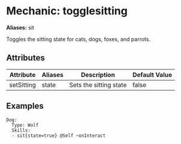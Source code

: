 Mechanic: togglesitting
=======================

**Aliases:** sit

Toggles the sitting state for cats, dogs, foxes, and parrots.

Attributes
----------

| Attribute | Aliases   | Description                        | Default Value |
|-----------|-----------|------------------------------------|---------------|
| setSitting | state    | Sets the sitting state             | false         |

Examples
--------
```
Dog:
  Type: Wolf
  Skills:
  - sit{state=true} @Self ~onInteract
```